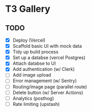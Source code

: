 # T3 Gallery

## TODO

- [x] Deploy (Vercel)
- [x] Scaffold basic UI with mock data
- [x] Tidy up build process
- [x] Set up a databse (vercel Postgres)
- [x] Attach databse to UI
- [x] Add authentication (w/ Clerk)
- [ ] Add image upload
- [ ] Error management (w/ Sentry)
- [ ] Routing/image page (parallel route)
- [ ] Delete button (w/ Server Actions)
- [ ] Analytics (posthog)
- [ ] Rate limiting (upstash)